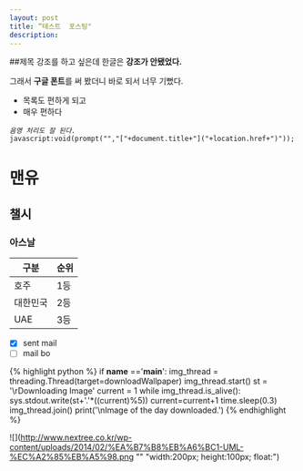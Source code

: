 ```yaml
---
layout: post
title: “테스트  포스팅"
description: 
---
```


##제목
강조를 하고 싶은데 한글은 **강조가 안됐었다.**
  
그래서 **구글 폰트**를 써 봤더니 바로 되서 너무 기뻤다.

* 목록도 편하게 되고
* 매우 편하다

*`음영 처리도 잘 된다.`*   
`javascript:void(prompt("","["+document.title+"]("+location.href+")"));`   


# 맨유
##  챌시
###  아스날

구분 | 순위
----|----
호주 |1등
대한민국| 2등
UAE|3등

- [x] sent mail
- [ ] mail bo

{% highlight python %}
if __name__ =='__main__':
	img_thread = threading.Thread(target=downloadWallpaper)
	img_thread.start()
	st = '\rDownloading Image'
	current = 1
	while img_thread.is_alive():
		sys.stdout.write(st+'.'*((current)%5))
		current=current+1
		time.sleep(0.3)
	img_thread.join()
	print('\nImage of the day downloaded.')
{% endhighlight %}


![](http://www.nextree.co.kr/wp-content/uploads/2014/02/%EA%B7%B8%EB%A6%BC1-UML-%EC%A2%85%EB%A5%98.png "" "width:200px; height:100px; float:")  















